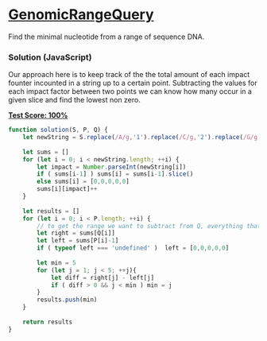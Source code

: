 # [GenomicRangeQuery](https://codility.com/programmers/lessons/5-prefix_sums/)
Find the minimal nucleotide from a range of sequence DNA.

### Solution (JavaScript)
Our approach here is to keep track of the the total amount of each impact founter incounted in a string up to a certain point. Subtracting the values for each impact factor between two points we can know how many occur in a given slice and find the lowest non zero.

__[Test Score: 100%](https://codility.com/demo/results/trainingN34VW5-3NE/)__

```js
function solution(S, P, Q) {
    let newString = S.replace(/A/g,'1').replace(/C/g,'2').replace(/G/g,'3').replace(/T/g,'4')
    
    let sums = []
    for (let i = 0; i < newString.length; ++i) {
        let impact = Number.parseInt(newString[i])
        if ( sums[i-1] ) sums[i] = sums[i-1].slice() 
        else sums[i] = [0,0,0,0,0]
        sums[i][impact]++
    }
    
    let results = []
    for (let i = 0; i < P.length; ++i) {
        // to get the range we want to subtract from Q, everything that came before P. If the start then just subtract 0s
        let right = sums[Q[i]]
        let left = sums[P[i]-1]
        if ( typeof left === 'undefined' )  left = [0,0,0,0,0]
        
        let min = 5
        for (let j = 1; j < 5; ++j){
            let diff = right[j] - left[j]
            if ( diff > 0 && j < min ) min = j
        }
        results.push(min)
    }
    
    return results
}
```
